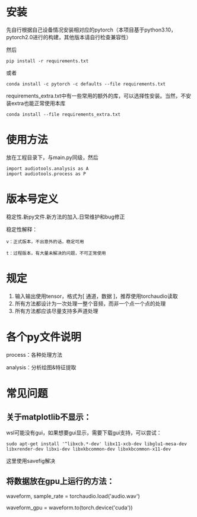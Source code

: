 # 安装

先自行根据自己设备情况安装相对应的pytorch（本项目基于python3.10，pytorch2.0进行的构建，其他版本请自行检查兼容性）

然后

```
pip install -r requirements.txt
```

或者

```
conda install -c pytorch -c defaults --file requirements.txt
```

requirements_extra.txt中有一些常用的额外的库，可以选择性安装。当然，不安装extra也能正常使用本库

```
conda install --file requirements_extra.txt
```

# 使用方法

放在工程目录下，与main.py同级，然后

```
import audiotools.analysis as A
import audiotools.process as P
```

# 版本号定义

稳定性.新py文件.新方法的加入.日常维护和bug修正

稳定性解释：

    v：正式版本，不出意外的话，稳定可用

    t：过程版本，有大量未解决的问题，不可正常使用

# 规定

1. 输入输出使用tensor，格式为[ 通道，数据 ]，推荐使用torchaudio读取
2. 所有方法都设计为一次处理一整个音频，而非一个点一个点的处理
3. 所有方法都应该尽量支持多声道处理

# 各个py文件说明

process：各种处理方法

analysis：分析绘图&特征提取

# 常见问题

## 关于matplotlib不显示：

wsl可能没有gui，如果想要gui显示，需要下载gui支持，可以尝试：

```
sudo apt-get install '^libxcb.*-dev' libx11-xcb-dev libglu1-mesa-dev libxrender-dev libxi-dev libxkbcommon-dev libxkbcommon-x11-dev
```

这里使用savefig解决

## 将数据放在gpu上运行的方法：

waveform, sample_rate = torchaudio.load('audio.wav')

waveform_gpu = waveform.to(torch.device('cuda'))
